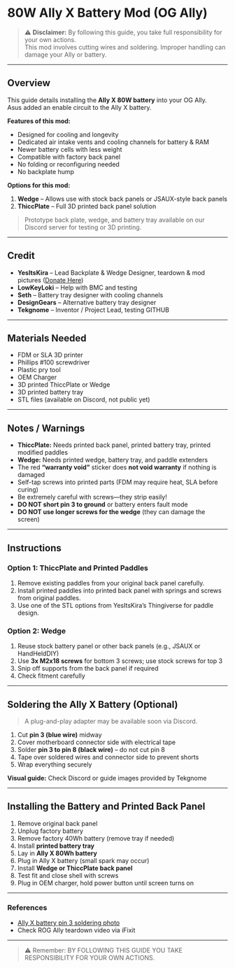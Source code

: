 # 80W Ally X Battery Mod (OG Ally)

> ⚠️ **Disclaimer:** By following this guide, you take full responsibility for your own actions.  
> This mod involves cutting wires and soldering. Improper handling can damage your Ally or battery.  

---

## Overview

This guide details installing the **Ally X 80W battery** into your OG Ally.  
Asus added an enable circuit to the Ally X battery.  

**Features of this mod:**

- Designed for cooling and longevity  
- Dedicated air intake vents and cooling channels for battery & RAM  
- Newer battery cells with less weight  
- Compatible with factory back panel  
- No folding or reconfiguring needed  
- No backplate hump  

**Options for this mod:**

1. **Wedge** – Allows use with stock back panels or JSAUX-style back panels  
2. **ThiccPlate** – Full 3D printed back panel solution  

> Prototype back plate, wedge, and battery tray available on our Discord server for testing or 3D printing.

---

## Credit

- **YesItsKira** – Lead Backplate & Wedge Designer, teardown & mod pictures ([Donate Here](#))  
- **LowKeyLoki** – Help with BMC and testing  
- **Seth** – Battery tray designer with cooling channels  
- **DesignGears** – Alternative battery tray designer  
- **Tekgnome** – Inventor / Project Lead, testing  GITHUB

---

## Materials Needed

- FDM or SLA 3D printer  
- Phillips #100 screwdriver  
- Plastic pry tool  
- OEM Charger  
- 3D printed ThiccPlate or Wedge  
- 3D printed battery tray  
- STL files (available on Discord, not public yet)  

---

## Notes / Warnings

- **ThiccPlate:** Needs printed back panel, printed battery tray, printed modified paddles  
- **Wedge:** Needs printed wedge, battery tray, and paddle extenders  
- The red **“warranty void”** sticker does **not void warranty** if nothing is damaged  
- Self-tap screws into printed parts (FDM may require heat, SLA before curing)  
- Be extremely careful with screws—they strip easily!  
- **DO NOT short pin 3 to ground** or battery enters fault mode  
- **DO NOT use longer screws for the wedge** (they can damage the screen)  

---

## Instructions

### Option 1: ThiccPlate and Printed Paddles

1. Remove existing paddles from your original back panel carefully.  
2. Install printed paddles into printed back panel with springs and screws from original paddles.  
3. Use one of the STL options from YesItsKira’s Thingiverse for paddle design.  

### Option 2: Wedge

1. Reuse stock battery panel or other back panels (e.g., JSAUX or HandHeldDIY)  
2. Use **3x M2x18 screws** for bottom 3 screws; use stock screws for top 3  
3. Snip off supports from the back panel if required  
4. Check fitment carefully  

---

## Soldering the Ally X Battery (Optional)

> A plug-and-play adapter may be available soon via Discord.  

1. Cut **pin 3 (blue wire)** midway  
2. Cover motherboard connector side with electrical tape  
3. Solder **pin 3 to pin 8 (black wire)** – do not cut pin 8  
4. Tape over soldered wires and connector side to prevent shorts  
5. Wrap everything securely  

**Visual guide:** Check Discord or guide images provided by Tekgnome  

---

## Installing the Battery and Printed Back Panel

1. Remove original back panel  
2. Unplug factory battery  
3. Remove factory 40Wh battery (remove tray if needed)  
4. Install **printed battery tray**  
5. Lay in **Ally X 80Wh battery**  
6. Plug in Ally X battery (small spark may occur)  
7. Install **Wedge or ThiccPlate back panel**  
8. Test fit and close shell with screws  
9. Plug in OEM charger, hold power button until screen turns on  

---

### References

- [Ally X battery pin 3 soldering photo](#)  
- Check ROG Ally teardown video via iFixit  

---

> ⚠️ Remember: BY FOLLOWING THIS GUIDE YOU TAKE RESPONSIBILITY FOR YOUR OWN ACTIONS.
